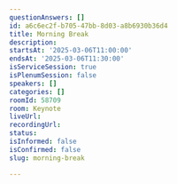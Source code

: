 ```yaml
---
questionAnswers: []
id: a6c6ec2f-b705-47bb-8d03-a8b6930b36d4
title: Morning Break
description:
startsAt: '2025-03-06T11:00:00'
endsAt: '2025-03-06T11:30:00'
isServiceSession: true
isPlenumSession: false
speakers: []
categories: []
roomId: 58709
room: Keynote
liveUrl:
recordingUrl:
status:
isInformed: false
isConfirmed: false
slug: morning-break

---
```

